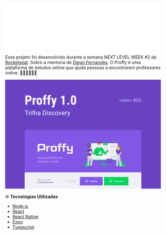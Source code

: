 ![](assets/logo.svg)

Esse projeto foi desenvolvido durante a semana NEXT LEVEL WEEK #2 da [Rocketseat](https://rocketseat.com.br). Sobre a mentoria de [Diego Fernandes](https://github.com/diego3g). O Proffy é uma plataforma de estudos online que ajuda pessoas a encontrarem professores online. 👨🏾‍🏫👩🏾‍🎓

![](assets/capa.svg)

⚙ **Tecnologias Utilizadas**

- [Node.js](https://nodejs.org/en/)
- [React](https://reactjs.org/)
- [React Native](https://reactnative.dev/)
- [Expo](https://expo.dev/)
- [Typescript](https://www.typescriptlang.org/)